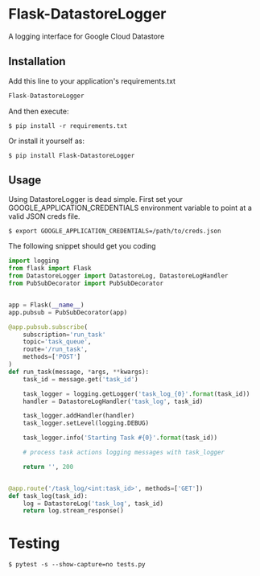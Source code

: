 # Flask-DatastoreLogger

A logging interface for Google Cloud Datastore

## Installation

Add this line to your application's requirements.txt

```python
Flask-DatastoreLogger
```

And then execute:

    $ pip install -r requirements.txt

Or install it yourself as:

    $ pip install Flask-DatastoreLogger

## Usage

Using DatastoreLogger is dead simple. First set your GOOGLE_APPLICATION_CREDENTIALS environment variable to point at a valid JSON creds file.

    $ export GOOGLE_APPLICATION_CREDENTIALS=/path/to/creds.json

The following snippet should get you coding
```python
import logging
from flask import Flask
from DatastoreLogger import DatastoreLog, DatastoreLogHandler
from PubSubDecorator import PubSubDecorator


app = Flask(__name__)
app.pubsub = PubSubDecorator(app)

@app.pubsub.subscribe(
    subscription='run_task'
    topic='task_queue',
    route='/run_task',
    methods=['POST']
)
def run_task(message, *args, **kwargs):
    task_id = message.get('task_id')

    task_logger = logging.getLogger('task_log_{0}'.format(task_id))
    handler = DatastoreLogHandler('task_log', task_id)

    task_logger.addHandler(handler)
    task_logger.setLevel(logging.DEBUG)

    task_logger.info('Starting Task #{0}'.format(task_id))

    # process task actions logging messages with task_logger

    return '', 200


@app.route('/task_log/<int:task_id>', methods=['GET'])
def task_log(task_id):
    log = DatastoreLog('task_log', task_id)
    return log.stream_response()
```

# Testing

    $ pytest -s --show-capture=no tests.py
